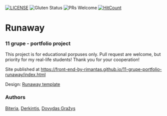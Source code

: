 [![LICENSE](https://img.shields.io/badge/license-MIT-blue.svg?style=flat-square)](https://github.com/belauzas/HTML5-website-template/blob/master/LICENSE.md)
![Gluten Status](https://img.shields.io/badge/Gluten-Free-green.svg)
![PRs Welcome](https://img.shields.io/badge/PRs-welcome-brightgreen.svg)
[![HitCount](http://hits.dwyl.com/front-end-by-rimantas/11-grupe-portfolio-runaway.svg)](http://hits.dwyl.com/front-end-by-rimantas/11-grupe-portfolio-runaway)

# Runaway
### 11 grupe - portfolio project

This project is for educational porpuses only. Pull request are welcome, but priority for my real-life students! Thank you for your cooperation!

Site published at https://front-end-by-rimantas.github.io/11-grupe-portfolio-runaway/index.html

Design: [Runaway template](https://www.themetrading.net/html/runaway/template/regular/index-5.html)

### Authors
[Biteria](https://github.com/Biteria), [Derkintis](https://github.com/Derkintis), [Dovydas Gražys](https://github.com/notY0U)
